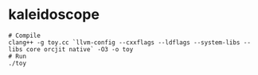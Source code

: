 # kaleidoscope

````
# Compile
clang++ -g toy.cc `llvm-config --cxxflags --ldflags --system-libs --libs core orcjit native` -O3 -o toy
# Run
./toy
````
